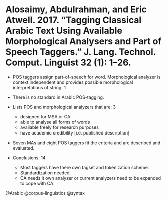 # Alosaimy, Abdulrahman, and Eric Atwell. 2017. “Tagging Classical Arabic Text Using Available Morphological Analysers and Part of Speech Taggers.” J. Lang. Technol. Comput. Linguist 32 (1): 1–26.

- POS taggers assign part-of-speech for word. Morphological analyzer is context independent and provides possible morphological interpretations of string. 1

- There is no standard in Arabic POS-tagging.

- Lists POS and morphological analyzers that are: 3 
  - designed for MSA or CA
  - able to analyse all forms of words
  - available freely for research purposes
  - have academic credibility [i.e. published description]

- Seven MAs and eight POS taggers fit the criteria and are described and evaluated.

- Conclusions: 14
  - Most taggers have there own tagset and tokenization scheme.
  - Standardization needed.
  - CA needs it own analyzer or current analyzers need to be expanded to cope with CA.

@Arabic
@corpus-linguistics
@syntax

